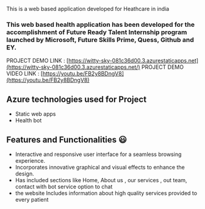 
This is a web based application developed for Heathcare in india

### [](https://github.com/gvamsi-10/Project_FRT#this-web-based-health-application-has-been-developed-for-the-accomplishment-of-future-ready-talent-internship-program-launched-by-microsoft-future-skills-prime-quess-github-and-ey)This web based health application has been developed for the accomplishment of Future Ready Talent Internship program launched by Microsoft, Future Skills Prime, Quess, Github and EY.

PROJECT DEMO LINK :  [https://witty-sky-081c36d00.3.azurestaticapps.net](https://witty-sky-081c36d00.3.azurestaticapps.net/)  PROJECT DEMO VIDEO LINK :  [https://youtu.be/FB2y8BDngV8](https://youtu.be/FB2y8BDngV8)

## [](https://github.com/gvamsi-10/Project_FRT#azure-technologies-used-for-project)Azure technologies used for Project

-   Static web apps
-   Health bot

## [](https://github.com/gvamsi-10/Project_FRT#features-and-functionalities--)Features and Functionalities  😃

-   Interactive and responsive user interface for a seamless browsing experience.
-   Incorporates innovative graphical and visual effects to enhance the design.
-   Has included sections like Home, About us , our services , out team, contact with bot service option to chat
-  the website Includes information about high quality  services  provided  to every patient
